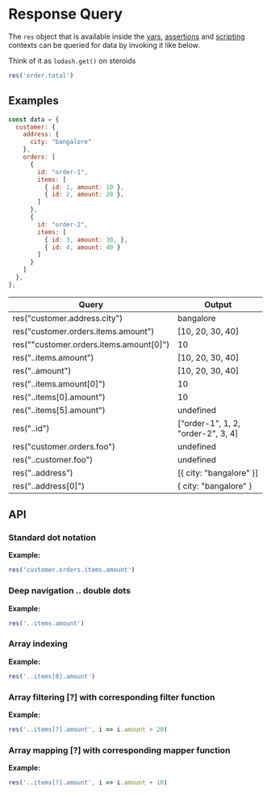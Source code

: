 # Response Query

The `res` object that is available inside the [vars](./vars.md), [assertions](../testing/assertions.md) and [scripting](./introduction.md) contexts can be queried for data by invoking it like below.

Think of it as `lodash.get()` on steroids

```javascript
res('order.total')
```

## Examples

```javascript
const data = {
  customer: {
    address: {
      city: "bangalore"
    },
    orders: [
      {
        id: "order-1",
        items: [
          { id: 1, amount: 10 },
          { id: 2, amount: 20 },
        ]
      },
      {
        id: "order-2",
        items: [
          { id: 3, amount: 30, },
          { id: 4, amount: 40 }
        ]
      }
    ]
  },
};
```

| Query | Output |
|-------|--------|
| res("customer.address.city") | bangalore |
| res("customer.orders.items.amount") | [10, 20, 30, 40] |
| res(""customer.orders.items.amount[0]") | 10 |
| res("..items.amount") | [10, 20, 30, 40] | |
| res("..amount") | [10, 20, 30, 40] |
| res("..items.amount[0]") | 10 |
| res("..items[0].amount") | 10 |
| res("..items[5].amount") | undefined |
| res("..id") | ["order-1", 1, 2, "order-2", 3, 4] |
| res("customer.orders.foo") | undefined |
| res("..customer.foo") | undefined |
| res("..address") | [{ city: "bangalore" }] |
| res("..address[0]") | { city: "bangalore" \} |

## API

### Standard dot notation

**Example:**

```javascript
res('customer.orders.items.amount')
```

### Deep navigation .. double dots

**Example:**

```javascript
res('..items.amount')
```

### Array indexing

**Example:**

```javascript
res('..items[0].amount')
```

### Array filtering [?] with corresponding filter function

**Example:**

```javascript
res('..items[?].amount', i => i.amount > 20)
```

### Array mapping [?] with corresponding mapper function

**Example:**

```javascript
res('..items[?].amount', i => i.amount + 10)
```
